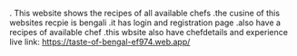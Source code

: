 . This website shows the recipes of all available chefs
.the cusine of this websites recpie is bengali
.it has login and registration page
.also have a recipes of available chef
.this wbsite also have chefdetails and experience
live link: https://taste-of-bengal-ef974.web.app/
